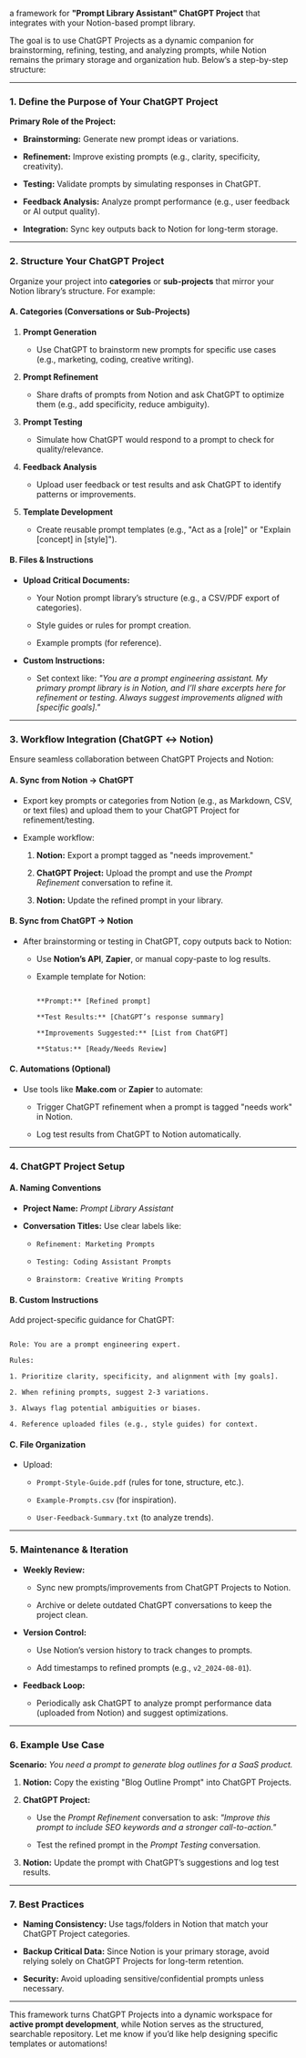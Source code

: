 <!-----



Conversion time: 0.594 seconds.


Using this Markdown file:

1. Paste this output into your source file.
2. See the notes and action items below regarding this conversion run.
3. Check the rendered output (headings, lists, code blocks, tables) for proper
   formatting and use a linkchecker before you publish this page.

Conversion notes:

* Docs to Markdown version 1.0β44
* Thu Feb 27 2025 16:38:02 GMT-0800 (PST)
* Source doc: ChatGPT Project - Prompt Library Assistant
----->


a framework for **"Prompt Library Assistant" ChatGPT Project** that integrates with your Notion-based prompt library.

 The goal is to use ChatGPT Projects as a dynamic companion for brainstorming, refining, testing, and analyzing prompts, while Notion remains the primary storage and organization hub. Below’s a step-by-step structure:

---

### **1. Define the Purpose of Your ChatGPT Project**

**Primary Role of the Project:**

- **Brainstorming:** Generate new prompt ideas or variations.

- **Refinement:** Improve existing prompts (e.g., clarity, specificity, creativity).

- **Testing:** Validate prompts by simulating responses in ChatGPT.

- **Feedback Analysis:** Analyze prompt performance (e.g., user feedback or AI output quality).

- **Integration:** Sync key outputs back to Notion for long-term storage.

---

### **2. Structure Your ChatGPT Project**

Organize your project into **categories** or **sub-projects** that mirror your Notion library’s structure. For example:

#### **A. Categories (Conversations or Sub-Projects)**

1. **Prompt Generation**

   - Use ChatGPT to brainstorm new prompts for specific use cases (e.g., marketing, coding, creative writing).

2. **Prompt Refinement**

   - Share drafts of prompts from Notion and ask ChatGPT to optimize them (e.g., add specificity, reduce ambiguity).

3. **Prompt Testing**

   - Simulate how ChatGPT would respond to a prompt to check for quality/relevance.

4. **Feedback Analysis**

   - Upload user feedback or test results and ask ChatGPT to identify patterns or improvements.

5. **Template Development**

   - Create reusable prompt templates (e.g., "Act as a [role]" or "Explain [concept] in [style]").

#### **B. Files & Instructions**

- **Upload Critical Documents:**

  - Your Notion prompt library’s structure (e.g., a CSV/PDF export of categories).

  - Style guides or rules for prompt creation.

  - Example prompts (for reference).

- **Custom Instructions:**

  - Set context like: *"You are a prompt engineering assistant. My primary prompt library is in Notion, and I’ll share excerpts here for refinement or testing. Always suggest improvements aligned with [specific goals]."*

---

### **3. Workflow Integration (ChatGPT ↔ Notion)**

Ensure seamless collaboration between ChatGPT Projects and Notion:

#### **A. Sync from Notion → ChatGPT**

- Export key prompts or categories from Notion (e.g., as Markdown, CSV, or text files) and upload them to your ChatGPT Project for refinement/testing.

- Example workflow:

  1. **Notion:** Export a prompt tagged as "needs improvement."

  2. **ChatGPT Project:** Upload the prompt and use the *Prompt Refinement* conversation to refine it.

  3. **Notion:** Update the refined prompt in your library.

#### **B. Sync from ChatGPT → Notion**

- After brainstorming or testing in ChatGPT, copy outputs back to Notion:

  - Use **Notion’s API**, **Zapier**, or manual copy-paste to log results.

  - Example template for Notion:

    ```

    **Prompt:** [Refined prompt]

    **Test Results:** [ChatGPT’s response summary]

    **Improvements Suggested:** [List from ChatGPT]

    **Status:** [Ready/Needs Review]

    ```

#### **C. Automations (Optional)**

- Use tools like **Make.com** or **Zapier** to automate:

  - Trigger ChatGPT refinement when a prompt is tagged "needs work" in Notion.

  - Log test results from ChatGPT to Notion automatically.

---

### **4. ChatGPT Project Setup**

#### **A. Naming Conventions**

- **Project Name:** *Prompt Library Assistant*

- **Conversation Titles:** Use clear labels like:

  - `Refinement: Marketing Prompts`

  - `Testing: Coding Assistant Prompts`

  - `Brainstorm: Creative Writing Prompts`

#### **B. Custom Instructions**

Add project-specific guidance for ChatGPT:

```

Role: You are a prompt engineering expert.

Rules:

1. Prioritize clarity, specificity, and alignment with [my goals].

2. When refining prompts, suggest 2-3 variations.

3. Always flag potential ambiguities or biases.

4. Reference uploaded files (e.g., style guides) for context.

```

#### **C. File Organization**

- Upload:

  - `Prompt-Style-Guide.pdf` (rules for tone, structure, etc.).

  - `Example-Prompts.csv` (for inspiration).

  - `User-Feedback-Summary.txt` (to analyze trends).

---

### **5. Maintenance & Iteration**

- **Weekly Review:**

  - Sync new prompts/improvements from ChatGPT Projects to Notion.

  - Archive or delete outdated ChatGPT conversations to keep the project clean.

- **Version Control:**

  - Use Notion’s version history to track changes to prompts.

  - Add timestamps to refined prompts (e.g., `v2_2024-08-01`).

- **Feedback Loop:**

  - Periodically ask ChatGPT to analyze prompt performance data (uploaded from Notion) and suggest optimizations.

---

### **6. Example Use Case**

**Scenario:** *You need a prompt to generate blog outlines for a SaaS product.*

1. **Notion:** Copy the existing "Blog Outline Prompt" into ChatGPT Projects.

2. **ChatGPT Project:**

   - Use the *Prompt Refinement* conversation to ask: *"Improve this prompt to include SEO keywords and a stronger call-to-action."*

   - Test the refined prompt in the *Prompt Testing* conversation.

3. **Notion:** Update the prompt with ChatGPT’s suggestions and log test results.

---

### **7. Best Practices**

- **Naming Consistency:** Use tags/folders in Notion that match your ChatGPT Project categories.

- **Backup Critical Data:** Since Notion is your primary storage, avoid relying solely on ChatGPT Projects for long-term retention.

- **Security:** Avoid uploading sensitive/confidential prompts unless necessary.

---

This framework turns ChatGPT Projects into a dynamic workspace for **active prompt development**, while Notion serves as the structured, searchable repository. Let me know if you’d like help designing specific templates or automations!
